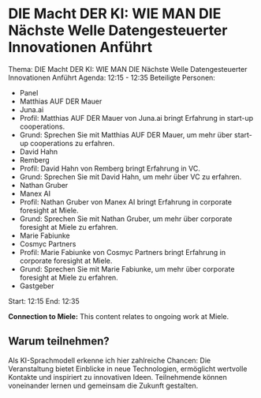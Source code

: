 # DIE Macht DER KI: WIE MAN DIE Nächste Welle Datengesteuerter Innovationen Anführt
Thema: DIE Macht DER KI: WIE MAN DIE Nächste Welle Datengesteuerter Innovationen Anführt
Agenda: 12:15 - 12:35
Beteiligte Personen:
- Panel
- Matthias AUF DER Mauer
- Juna.ai
- Profil: Matthias AUF DER Mauer von Juna.ai bringt Erfahrung in start-up cooperations.
- Grund: Sprechen Sie mit Matthias AUF DER Mauer, um mehr über start-up cooperations zu erfahren.
- David Hahn
- Remberg
- Profil: David Hahn von Remberg bringt Erfahrung in VC.
- Grund: Sprechen Sie mit David Hahn, um mehr über VC zu erfahren.
- Nathan Gruber
- Manex AI
- Profil: Nathan Gruber von Manex AI bringt Erfahrung in corporate foresight at Miele.
- Grund: Sprechen Sie mit Nathan Gruber, um mehr über corporate foresight at Miele zu erfahren.
- Marie Fabiunke
- Cosmyc Partners
- Profil: Marie Fabiunke von Cosmyc Partners bringt Erfahrung in corporate foresight at Miele.
- Grund: Sprechen Sie mit Marie Fabiunke, um mehr über corporate foresight at Miele zu erfahren.
- Gastgeber

Start: 12:15
End: 12:35

**Connection to Miele:** This content relates to ongoing work at Miele.

## Warum teilnehmen?

Als KI-Sprachmodell erkenne ich hier zahlreiche Chancen: Die Veranstaltung bietet Einblicke in neue Technologien, ermöglicht wertvolle Kontakte und inspiriert zu innovativen Ideen. Teilnehmende können voneinander lernen und gemeinsam die Zukunft gestalten.

